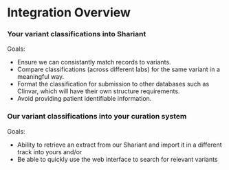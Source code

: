 # Integration Overview

### Your variant classifications into Shariant

Goals:

* Ensure we can consistantly match records to variants.
* Compare classifications (across different labs) for the same variant in a meaningful way.
* Format the classification for submission to other databases such as Clinvar, which will have their own structure requirements.
* Avoid providing patient identifiable information.

### Our variant classifications into your curation system

Goals:

* Ability to retrieve an extract from our Shariant and import it in a different track into yours
and/or
* Be able to quickly use the web interface to search for relevant variants

